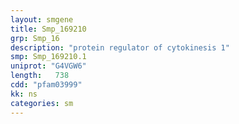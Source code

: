 ```yaml
---
layout: smgene
title: Smp_169210
grp: Smp_16
description: "protein regulator of cytokinesis 1"
smp: Smp_169210.1
uniprot: "G4VGW6"
length:   738
cdd: "pfam03999"
kk: ns
categories: sm
---
```

